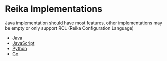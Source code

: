 # Reika Implementations

Java implementation should have most features, other implementations may be empty or only support RCL (Reika Configuration Language)

- [Java](reika-j)
- [JavaScript](reika-js)
- [Python](reika-py)
- [Go](reika-go)